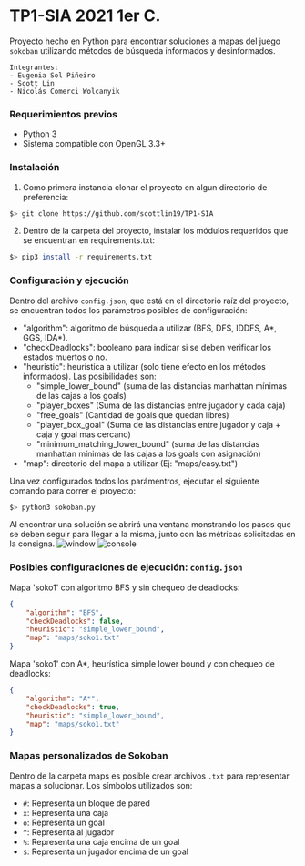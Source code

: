# TP1-SIA 2021 1er C.

Proyecto hecho en Python para encontrar soluciones a mapas del juego `sokoban` utilizando métodos de búsqueda informados y desinformados.
```
Integrantes:
- Eugenia Sol Piñeiro
- Scott Lin
- Nicolás Comerci Wolcanyik
```

### Requerimientos previos
- Python 3
- Sistema compatible con OpenGL 3.3+

### Instalación
1. Como primera instancia clonar el proyecto en algun directorio de preferencia:
```bash
$> git clone https://github.com/scottlin19/TP1-SIA
```
2. Dentro de la carpeta del proyecto, instalar los módulos requeridos que se encuentran en requirements.txt:
```bash
$> pip3 install -r requirements.txt
```

### Configuración y ejecución
Dentro del archivo `config.json`, que está en el directorio raíz del proyecto, se encuentran todos los parámetros posibles de configuración:

- "algorithm": algoritmo de búsqueda a utilizar (BFS, DFS, IDDFS, A*, GGS, IDA*).
- "checkDeadlocks": booleano para indicar si se deben verificar los estados muertos o no.
- "heuristic": heurística a utilizar (solo tiene efecto en los métodos informados). Las posibilidades son:
    - "simple_lower_bound" (suma de las distancias manhattan mínimas de las cajas a los goals)
    - "player_boxes" (Suma de las distancias entre jugador y cada caja)
    - "free_goals" (Cantidad de goals que quedan libres)
    - "player_box_goal" (Suma de las distancias entre jugador y caja + caja y goal mas cercano)
    - "minimum_matching_lower_bound" (suma de las distancias manhattan mínimas de las cajas a los goals con asignación)
- "map": directorio del mapa a utilizar (Ej: "maps/easy.txt")

Una vez configurados todos los parámentros, ejecutar el siguiente comando para correr el proyecto:
```bash
$> python3 sokoban.py
```
Al encontrar una solución se abrirá una ventana monstrando los pasos que se deben seguir para llegar a la misma, junto con las métricas solicitadas en la consigna.
![window](https://lh3.googleusercontent.com/uk-x8IAORDmxe_WRFjRDl3w6MlBTO8avlU5yu9aAYU-mZrX0n7nbC1AEbkY39bMz6H4hkgr5cRAR-0FhEbgy6NLNNFF9Kb28TLHJ6ei4GPBbC5QFhDVir9MuIFxmHBEyeQiO4Fcjwg=w2400)
![console](https://lh3.googleusercontent.com/KhIsVPl5HGEINSx_vnG6Tb9LMYvgqwtuArz7w_H5yhpsz2leEDXg9BZmoIyMqPYq6L3m_10rbJrUS-DGjRG0ug4gaveEoP2P6mfX3Qmr7u_a-r7etPxXjK3FOZeYuc_TzHmJmT3wrw=w2400)

### Posibles configuraciones de ejecución: `config.json`
Mapa 'soko1' con algoritmo BFS y sin chequeo de deadlocks:
```json
{
    "algorithm": "BFS", 
    "checkDeadlocks": false,
    "heuristic": "simple_lower_bound",
    "map": "maps/soko1.txt"
}
```

Mapa 'soko1' con A*, heurística simple lower bound y con chequeo de deadlocks:
```json
{
    "algorithm": "A*", 
    "checkDeadlocks": true,
    "heuristic": "simple_lower_bound",
    "map": "maps/soko1.txt"
}
```

### Mapas personalizados de Sokoban
Dentro de la carpeta maps es posible crear archivos `.txt` para representar mapas a solucionar. Los símbolos utilizados son:

- `#`: Representa un bloque de pared
- `x`: Representa una caja
- `o`: Representa un goal
- `^`: Representa al jugador
- `%`: Representa una caja encima de un goal
- `$`: Representa un jugador encima de un goal
